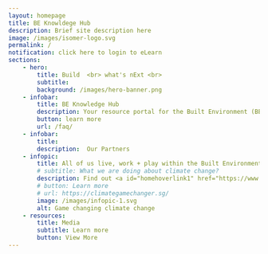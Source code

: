 ```yaml
---
layout: homepage
title: BE Knowldege Hub
description: Brief site description here
image: /images/isomer-logo.svg
permalink: /
notification: click here to login to eLearn
sections:
    - hero:
        title: Build  <br> what's nExt <br> 
        subtitle: 
        background: /images/hero-banner.png
    - infobar:
        title: BE Knowledge Hub
        description: Your resource portal for the Built Environment (BE)
        button: learn more 
        url: /faq/
    - infobar:
        title: 
        description:  Our Partners
    - infopic:
        title: All of us live, work + play within the Built Environment
        # subtitle: What we are doing about climate change?
        description: Find out <a id="homehoverlink1" href="https://www.mse.gov.sg/policies/climate-change/climategamechanger">what we are doing</a> to strengthen our climate change resilience and transition to a low-carbon future.
        # button: Learn more
        # url: https://climategamechanger.sg/
        image: /images/infopic-1.svg
        alt: Game changing climate change
    - resources:
        title: Media
        subtitle: Learn more
        button: View More
---
```


